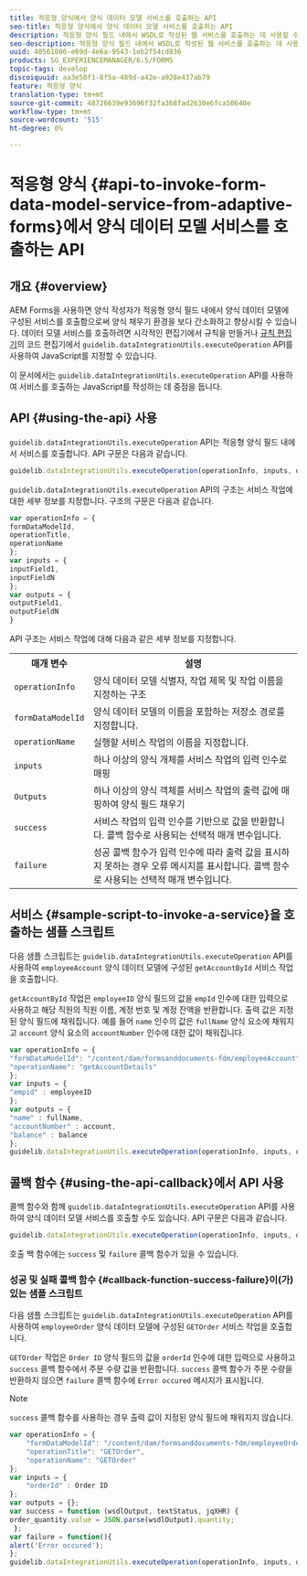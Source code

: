 ```yaml
---
title: 적응형 양식에서 양식 데이터 모델 서비스를 호출하는 API
seo-title: 적응형 양식에서 양식 데이터 모델 서비스를 호출하는 API
description: 적응형 양식 필드 내에서 WSDL로 작성된 웹 서비스를 호출하는 데 사용할 수 있는 invokeWebServices API에 대해 설명합니다.
seo-description: 적응형 양식 필드 내에서 WSDL로 작성된 웹 서비스를 호출하는 데 사용할 수 있는 invokeWebServices API에 대해 설명합니다.
uuid: 40561086-e69d-4e6a-9543-1eb2f54cd836
products: SG_EXPERIENCEMANAGER/6.5/FORMS
topic-tags: develop
discoiquuid: aa3e50f1-8f5a-489d-a42e-a928e437ab79
feature: 적응형 양식
translation-type: tm+mt
source-git-commit: 48726639e93696f32fa368fad2630e6fca50640e
workflow-type: tm+mt
source-wordcount: '515'
ht-degree: 0%

---
```



# 적응형 양식 {#api-to-invoke-form-data-model-service-from-adaptive-forms}에서 양식 데이터 모델 서비스를 호출하는 API

## 개요 {#overview}

AEM Forms을 사용하면 양식 작성자가 적응형 양식 필드 내에서 양식 데이터 모델에 구성된 서비스를 호출함으로써 양식 채우기 환경을 보다 간소화하고 향상시킬 수 있습니다. 데이터 모델 서비스를 호출하려면 시각적인 편집기에서 규칙을 만들거나 [규칙 편집기](/help/forms/using/rule-editor.md)의 코드 편집기에서 `guidelib.dataIntegrationUtils.executeOperation` API를 사용하여 JavaScript를 지정할 수 있습니다.

이 문서에서는 `guidelib.dataIntegrationUtils.executeOperation` API를 사용하여 서비스를 호출하는 JavaScript를 작성하는 데 중점을 둡니다.

## API {#using-the-api} 사용

`guidelib.dataIntegrationUtils.executeOperation` API는 적응형 양식 필드 내에서 서비스를 호출합니다. API 구문은 다음과 같습니다.

```javascript
guidelib.dataIntegrationUtils.executeOperation(operationInfo, inputs, outputs)
```

`guidelib.dataIntegrationUtils.executeOperation` API의 구조는 서비스 작업에 대한 세부 정보를 지정합니다. 구조의 구문은 다음과 같습니다.

```javascript
var operationInfo = {
formDataModelId,
operationTitle,
operationName
};
var inputs = {
inputField1,
inputFieldN
};
var outputs = {
outputField1,
outputFieldN
}
```

API 구조는 서비스 작업에 대해 다음과 같은 세부 정보를 지정합니다.

<table>
 <tbody>
  <tr>
   <th>매개 변수</th>
   <th>설명</th>
  </tr>
  <tr>
   <td><code>operationInfo</code></td>
   <td>양식 데이터 모델 식별자, 작업 제목 및 작업 이름을 지정하는 구조</td>
  </tr>
  <tr>
   <td><code>formDataModelId</code></td>
   <td>양식 데이터 모델의 이름을 포함하는 저장소 경로를 지정합니다.</td>
  </tr>
  <tr>
   <td><code>operationName</code></td>
   <td>실행할 서비스 작업의 이름을 지정합니다.</td>
  </tr>
  <tr>
   <td><code>inputs</code></td>
   <td>하나 이상의 양식 개체를 서비스 작업의 입력 인수로 매핑</td>
  </tr>
  <tr>
   <td><code>Outputs</code></td>
   <td>하나 이상의 양식 객체를 서비스 작업의 출력 값에 매핑하여 양식 필드 채우기<br /> </td>
  </tr>
  <tr>
   <td><code>success</code></td>
   <td>서비스 작업의 입력 인수를 기반으로 값을 반환합니다. 콜백 함수로 사용되는 선택적 매개 변수입니다.<br /> </td>
  </tr>
  <tr>
   <td><code>failure</code></td>
   <td>성공 콜백 함수가 입력 인수에 따라 출력 값을 표시하지 못하는 경우 오류 메시지를 표시합니다. 콜백 함수로 사용되는 선택적 매개 변수입니다.<br /> </td>
  </tr>
 </tbody>
</table>

## 서비스 {#sample-script-to-invoke-a-service}을 호출하는 샘플 스크립트

다음 샘플 스크립트는 `guidelib.dataIntegrationUtils.executeOperation` API를 사용하여 `employeeAccount` 양식 데이터 모델에 구성된 `getAccountById` 서비스 작업을 호출합니다.

`getAccountById` 작업은 `employeeID` 양식 필드의 값을 `empId` 인수에 대한 입력으로 사용하고 해당 직원의 직원 이름, 계정 번호 및 계정 잔액을 반환합니다. 출력 값은 지정된 양식 필드에 채워집니다. 예를 들어 `name` 인수의 값은 `fullName` 양식 요소에 채워지고 `account` 양식 요소의 `accountNumber` 인수에 대한 값이 채워집니다.

```javascript
var operationInfo = {
"formDataModelId": "/content/dam/formsanddocuments-fdm/employeeAccount",
"operationName": "getAccountDetails"
};
var inputs = {
"empid" : employeeID
};
var outputs = {
"name" : fullName,
"accountNumber" : account,
"balance" : balance
};
guidelib.dataIntegrationUtils.executeOperation(operationInfo, inputs, outputs);
```

## 콜백 함수 {#using-the-api-callback}에서 API 사용

콜백 함수와 함께 `guidelib.dataIntegrationUtils.executeOperation` API를 사용하여 양식 데이터 모델 서비스를 호출할 수도 있습니다. API 구문은 다음과 같습니다.

```javascript
guidelib.dataIntegrationUtils.executeOperation(operationInfo, inputs, outputs, callbackFunction)
```

호출 백 함수에는 `success` 및 `failure` 콜백 함수가 있을 수 있습니다.

### 성공 및 실패 콜백 함수 {#callback-function-success-failure}이(가) 있는 샘플 스크립트

다음 샘플 스크립트는 `guidelib.dataIntegrationUtils.executeOperation` API를 사용하여 `employeeOrder` 양식 데이터 모델에 구성된 `GETOrder` 서비스 작업을 호출합니다.

`GETOrder` 작업은 `Order ID` 양식 필드의 값을 `orderId` 인수에 대한 입력으로 사용하고 `success` 콜백 함수에서 주문 수량 값을 반환합니다.  `success` 콜백 함수가 주문 수량을 반환하지 않으면 `failure` 콜백 함수에 `Error occured` 메시지가 표시됩니다.

>[!NOTE]
>
> `success` 콜백 함수를 사용하는 경우 출력 값이 지정된 양식 필드에 채워지지 않습니다.

```javascript
var operationInfo = {
    "formDataModelId": "/content/dam/formsanddocuments-fdm/employeeOrder",
    "operationTitle": "GETOrder",
    "operationName": "GETOrder"
};
var inputs = {
    "orderId" : Order ID
};
var outputs = {};
var success = function (wsdlOutput, textStatus, jqXHR) {
order_quantity.value = JSON.parse(wsdlOutput).quantity;
 };
var failure = function(){
alert('Error occured');
};
guidelib.dataIntegrationUtils.executeOperation(operationInfo, inputs, outputs, success, failure);
```
